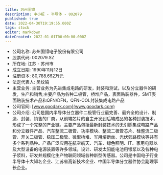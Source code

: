 ```yaml
---
title: 苏州固锝
description: 中小板 - 半导体 - 002079
published: true
date: 2022-04-30T19:19:55.000Z
tags: stock
editor: markdown
dateCreated: 2022-01-01T00:00:00.000Z
---
```


- 公司名称: 苏州固锝电子股份有限公司
- 股票代码: 002079.SZ
- 所在地: 江苏 - 苏州市
- 成立日期: 1990年11月12日
- 注册资本: 80,788.662万元
- 法定代表人: 吴炆皜
- 主营业务: 主营业务为先进集成电路的研发，封装和测试，以及分立器件的研发，生产和销售;主要产品为各种二极管，桥堆产品，表面贴装器件，SMT表面贴装技术产品和QFN/DFN，QFN-COL封装集成电路产品
- 公司官网: [www.goodark.com](www.goodark.com)
- 公司介绍: 公司是国内半导体分立器件二极管行业最完善、最齐全的设计、制造、封装、销售的厂商，从前端芯片的自主开发到后端成品的各种封装技术，形成了一个完整的产业链。主要产品包括最新封装技术的无引脚集成电路产品和分立器件产品、汽车整流二极管、功率模块、整流二极管芯片、硅整流二极管、开关二极管、稳压二极管、微型桥堆、军用熔断丝、光伏旁路模块等共有多个系列品种。产品广泛应用在航空航天、汽车、绿色照明、IT、家用电器以及大型设备的电源装置等许多领域。设计、研发太阳能电池用银浆以及各种电子浆料，研发并规模化生产物联网领域各种新型传感器。公司是中国电子行业半导体十大知名企业、江苏省高新技术企业、中国半导体分立器件协会副理事长企业。


